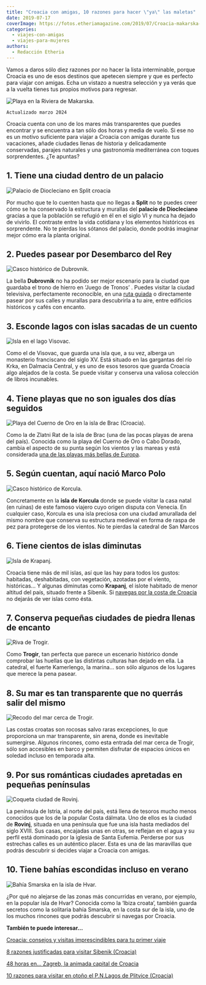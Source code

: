 ```yaml
---
title: "Croacia con amigas, 10 razones para hacer \"ya\" las maletas"
date: 2019-07-17
coverImage: https://fotos.etheriamagazine.com/2019/07/Croacia-makarska-riviera.jpg
categories: 
  - viajes-con-amigas
  - viajes-para-mujeres
authors: 
  - Redacción Etheria
---
```


Vamos a daros sólo diez razones por no hacer la lista interminable, porque Croacia es 
uno de esos destinos que apetecen siempre y que es perfecto para viajar con amigas. Echa 
un vistazo a nuestra selección y ya verás que a la vuelta tienes tus propios motivos 
para regresar. 

![Playa en la Riviera de Makarska.](https://fotos.etheriamagazine.com/2019/07/Croacia-makarska-riviera.jpg "Playa en la Riviera de Makarska.")

```
Actualizado marzo 2024
```

Croacia cuenta con uno de los mares más transparentes que puedes encontrar y se 
encuentra a tan sólo dos horas y media de vuelo. Si ese no es un motivo suficiente para 
viajar a Croacia con amigas durante tus vacaciones, añade ciudades llenas de historia y 
delicadamente conservadas, parajes naturales y una gastronomía mediterránea con toques 
sorprendentes. ¿Te apuntas? 

## 1\. Tiene una ciudad dentro de un palacio

![Palacio de Diocleciano en Split croacia](https://fotos.etheriamagazine.com/2019/06/Croacia-Split.jpg "Palacio de Diocleciano en Split. © Spencer Davis")

Por mucho que te lo cuenten hasta que no llegas a **Split** no te puedes creer cómo se 
ha conservado la estructura y murallas del **palacio de Diocleciano** gracias a que la 
población se refugió en él en el siglo VI y nunca ha dejado de vivirlo. El contraste 
entre la vida cotidiana y los elementos históricos es sorprendente. No te pierdas los 
sótanos del palacio, donde podrás imaginar mejor cómo era la planta original. 

## 2\. Puedes pasear por Desembarco del Rey

![Casco histórico de Dubrovnik.](https://fotos.etheriamagazine.com/2019/06/Croacia-Dubrovnik.jpg "Casco histórico de Dubrovnik. © Spencer Davis")

La bella **Dubrovnik** no ha podido ser mejor escenario para la ciudad que guardaba el 
trono de hierro en ‘Juego de Tronos’ . Puedes visitar la ciudad televisiva, 
perfectamente reconocible, en una [ruta 
guiada](https://www.turismodubrovnik.com/tour-juego-de-tronos) o directamente pasear por 
sus calles y murallas para descubrirla a tu aire, entre edificios históricos y cafés con 
encanto. 

## 3\. Esconde lagos con islas sacadas de un cuento

![Isla en el lago Visovac.](https://fotos.etheriamagazine.com/2019/06/Croacia-Visovac.jpg "Isla en el lago Visovac. © Hrvoje Klaric")

Como el de Visovac, que guarda una isla que, a su vez, alberga un monasterio franciscano 
del siglo XV. Está situado en las gargantas del río Krka, en Dalmacia Central, y es uno 
de esos tesoros que guarda Croacia algo alejados de la costa. Se puede visitar y 
conserva una valiosa colección de libros incunables. 

## 4\. Tiene playas que no son iguales dos días seguidos

![Playa del Cuerno de Oro en la isla de Brac (Croacia).](https://fotos.etheriamagazine.com/2019/04/playa-Croacia-cuerno-dorado-bol.jpg "Playa del Cuerno de Oro en la isla de Brac (Croacia). © Ivo Biocina")

Como la de Zlatni Rat de la isla de Brac (una de las pocas playas de arena del país). 
Conocida como la playa del Cuerno de Oro o Cabo Dorado, cambia el aspecto de su punta 
según los vientos y las mareas y está considerada [una de las playas más bellas de 
Europa](https://etheriamagazine.com/2019/04/15/10-playas-secretas-de-europa/). 

## 5\. Según cuentan, aquí nació Marco Polo

![Casco histórico de Korcula.](https://fotos.etheriamagazine.com/2019/06/Croacia-Korcula.jpg "Casco histórico de Korcula. © Milica Spasojevic")

Concretamente en la **isla de Korcula** donde se puede visitar la casa natal (en ruinas) 
de este famoso viajero cuyo origen disputa con Venecia. En cualquier caso, Korcula es 
una isla preciosa con una ciudad amurallada del mismo nombre que conserva su estructura 
medieval en forma de raspa de pez para protegerse de los vientos. No te pierdas la 
catedral de San Marcos 

## 6\. Tiene cientos de islas diminutas

![Isla de Krapanj.](https://fotos.etheriamagazine.com/2019/06/Croacia-Krapanj.jpg "Isla de Krapanj. © Hrvoje Klaric")

Croacia tiene más de mil islas, así que las hay para todos los gustos: habitadas, 
deshabitadas, con vegetación, azotadas por el viento, históricas… Y algunas diminutas 
como **Krapanj**, el islote habitado de menor altitud del país, situado frente a 
Sibenik. Si [navegas por la costa de 
Croacia](https://croatia.hr/es-ES/experiencias/nautica) no dejarás de ver islas como 
ésta. 

## 7\. Conserva pequeñas ciudades de piedra llenas de encanto

![Riva de Trogir.](https://fotos.etheriamagazine.com/2019/06/Croacia-Trogir.jpg "Riva de Trogir.")

Como **Trogir**, tan perfecta que parece un escenario histórico donde comprobar las 
huellas que las distintas culturas han dejado en ella. La catedral, el fuerte 
Kamerlengo, la marina… son sólo algunos de los lugares que merece la pena pasear. 

## 8\. Su mar es tan transparente que no querrás salir del mismo

![Recodo del mar cerca de Trogir.](https://fotos.etheriamagazine.com/2019/06/Croacia-mar.jpg "Recodo del mar cerca de Trogir. © Sergii Gulenok")

Las costas croatas son rocosas salvo raras excepciones, lo que proporciona un mar 
transparente, sin arena, donde es inevitable sumergirse. Algunos rincones, como esta 
entrada del mar cerca de Trogir, sólo son accesibles en barco y permiten disfrutar de 
espacios únicos en soledad incluso en temporada alta. 

## 9\. Por sus románticas ciudades apretadas en pequeñas penínsulas

![Coqueta ciudad de Rovinj.](https://fotos.etheriamagazine.com/2019/06/Croacia-Rovinj.jpg "Coqueta ciudad de Rovinj.")

La península de Istria, al norte del país, está llena de tesoros mucho menos conocidos 
que los de la popular Costa dálmata. Uno de ellos es la ciudad de **Rovinj**, situada en 
una península que fue una isla hasta mediados del siglo XVIII. Sus casas, encajadas unas 
en otras, se reflejan en el agua y su perfil está dominado por la iglesia de Santa 
Eufemia. Perderse por sus estrechas calles es un auténtico placer. Esta es una de las 
maravillas que podrás descubrir si decides viajar a Croacia con amigas. 

## 10\. Tiene bahías escondidas incluso en verano

![Bahía Smarska en la isla de Hvar.](https://fotos.etheriamagazine.com/2019/06/Croacia-Hvar.jpg "Bahía Smarska en la isla de Hvar. © Klemen Lorber")

¿Por qué no alejarse de las zonas más concurridas en verano, por ejemplo, en la popular 
isla de Hvar? Conocida como la ‘Ibiza croata’, también guarda secretos como la solitaria 
bahía Smarska, en la costa sur de la isla, uno de los muchos rincones que podrás 
descubrir si navegas por Croacia. 

**También te puede interesar...** 

[Croacia: consejos y visitas imprescindibles para tu primer 
viaje](https://etheriamagazine.com/2021/01/22/viaje-a-croacia-como-organizar-que-ver-hacer/) 

[8 razones justificadas para visitar Sibenik 
(Croacia)](https://etheriamagazine.com/2020/08/13/que-ver-hacer-sibenik-parque-krka/) 

[48 horas en… Zagreb, la animada capital de 
Croacia](https://etheriamagazine.com/2020/04/24/que-ver-hacer-en-2-3-dias-zagreb-croacia/) 

[10 razones para visitar en otoño el P.N.Lagos de Plitvice 
(Croacia)](https://etheriamagazine.com/2018/10/05/10-razones-para-visitar-el-p-n-lagos-de-plitvice-croacia/)
